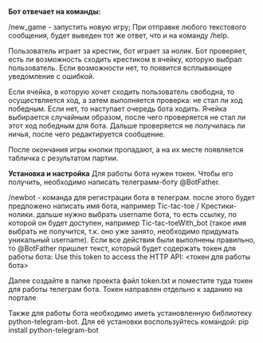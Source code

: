 **Бот отвечает на команды:**

/new_game - запустить новую игру;
При отправке любого текстового сообщения, будет выведен тот же ответ, что и на команду /help.

Пользователь играет за крестик, бот играет за нолик. Бот проверяет, есть ли возможность сходить крестиком в ячейку, которую выбрал пользователь. Если возможности нет, то появится всплывающее уведомление с ошибкой.

Если ячейка, в которую хочет сходить пользователь свободна, то осуществляется ход, а затем выполняется проверка: не стал ли ход победным. Если нет, то наступает очередь бота ходить. Ячейка выбирается случайным образом, после чего проверяется не стал ли этот ход победным для бота. Дальше проверяется не получилась ли ничья, после чего редактируется сообщение.

После окончания игры кнопки пропадают, а на их месте появляется табличка с результатом партии.

**Установка и настройка**
Для работы бота нужен токен. Чтобы его получить, необходимо написать телеграмм-боту @BotFather.

/newbot - команда для регистрации бота в телеграм.
после этого будет предложено написать имя бота, например Tic-tac-toe / Крестики-нолики.
дальше нужно выбрать username бота, то есть ссылку, по которой он будет доступен, например Tic-tac-toeWith_bot (такое имя выбрать не получится, т.к. оно уже занято, необходимо придумать уникальный username).
Если все действия были выполнены правильно, то @BotFather пришлет текст, который будет содержать токен для работы бота: Use this token to access the HTTP API: <токен для работы бота>

Далее создайте в папке проекта файл token.txt и поместите туда токен для работы телеграм бота. 
Токен направлен отдельно к заданию на портале

Также для работы бота необходимо иметь установленную библиотеку python-telegram-bot. Для её установки воспользуйтесь командой: pip install python-telegram-bot